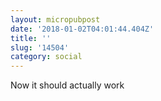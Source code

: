 ```yaml
---
layout: micropubpost
date: '2018-01-02T04:01:44.404Z'
title: ''
slug: '14504'
category: social
---
```

Now it should actually work
